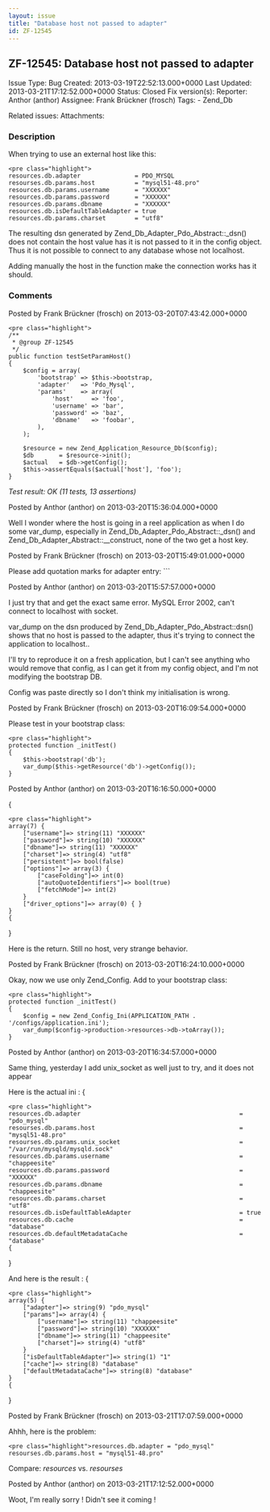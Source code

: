 ```yaml
---
layout: issue
title: "Database host not passed to adapter"
id: ZF-12545
---
```


ZF-12545: Database host not passed to adapter
---------------------------------------------

 Issue Type: Bug Created: 2013-03-19T22:52:13.000+0000 Last Updated: 2013-03-21T17:12:52.000+0000 Status: Closed Fix version(s): 
 Reporter:  Anthor (anthor)  Assignee:  Frank Brückner (frosch)  Tags: - Zend\_Db
 
 Related issues: 
 Attachments: 
### Description

When trying to use an external host like this:

 
    <pre class="highlight">
    resources.db.adapter               = PDO_MYSQL
    resourses.db.params.host           = "mysql51-48.pro"
    resources.db.params.username       = "XXXXXX"
    resources.db.params.password       = "XXXXXX"
    resources.db.params.dbname         = "XXXXXX"
    resources.db.isDefaultTableAdapter = true
    resources.db.params.charset        = "utf8"


The resulting dsn generated by Zend\_Db\_Adapter\_Pdo\_Abstract::\_dsn() does not contain the host value has it is not passed to it in the config object. Thus it is not possible to connect to any database whose not localhost.

Adding manually the host in the function make the connection works has it should.

 

 

### Comments

Posted by Frank Brückner (frosch) on 2013-03-20T07:43:42.000+0000

 
    <pre class="highlight">
    /**
     * @group ZF-12545
     */
    public function testSetParamHost()
    {
        $config = array(
            'bootstrap' => $this->bootstrap,
            'adapter'   => 'Pdo_Mysql',
            'params'    => array(
                'host'     => 'foo',
                'username' => 'bar',
                'password' => 'baz',
                'dbname'   => 'foobar',
            ),
        );
    
        $resource = new Zend_Application_Resource_Db($config);
        $db       = $resource->init();
        $actual   = $db->getConfig();
        $this->assertEquals($actual['host'], 'foo');
    }


_Test result: OK (11 tests, 13 assertions)_

 

 

Posted by Anthor (anthor) on 2013-03-20T15:36:04.000+0000

Well I wonder where the host is going in a reel application as when I do some var\_dump, especially in Zend\_Db\_Adapter\_Pdo\_Abstract::\_dsn() and Zend\_Db\_Adapter\_Abstract::\_\_construct, none of the two get a host key.

 

 

Posted by Frank Brückner (frosch) on 2013-03-20T15:49:01.000+0000

Please add quotation marks for adapter entry: ```

 

 

Posted by Anthor (anthor) on 2013-03-20T15:57:57.000+0000

I just try that and get the exact same error. MySQL Error 2002, can't connect to localhost with socket.

var\_dump on the dsn produced by Zend\_Db\_Adapter\_Pdo\_Abstract::dsn() shows that no host is passed to the adapter, thus it's trying to connect the application to localhost..

I'll try to reproduce it on a fresh application, but I can't see anything who would remove that config, as I can get it from my config object, and I'm not modifying the bootstrap DB.

Config was paste directly so I don't think my initialisation is wrong.

 

 

Posted by Frank Brückner (frosch) on 2013-03-20T16:09:54.000+0000

Please test in your bootstrap class:

 
    <pre class="highlight">
    protected function _initTest()
    {
        $this->bootstrap('db');
        var_dump($this->getResource('db')->getConfig());
    }


 

 

Posted by Anthor (anthor) on 2013-03-20T16:16:50.000+0000

{

 
    <pre class="highlight">
    array(7) { 
        ["username"]=> string(11) "XXXXXX" 
        ["password"]=> string(10) "XXXXXX" 
        ["dbname"]=> string(11) "XXXXXX" 
        ["charset"]=> string(4) "utf8" 
        ["persistent"]=> bool(false) 
        ["options"]=> array(3) { 
            ["caseFolding"]=> int(0) 
            ["autoQuoteIdentifiers"]=> bool(true) 
            ["fetchMode"]=> int(2)
        } 
        ["driver_options"]=> array(0) { } 
    } 
    {

}

Here is the return. Still no host, very strange behavior.

 

 

Posted by Frank Brückner (frosch) on 2013-03-20T16:24:10.000+0000

Okay, now we use only Zend\_Config. Add to your bootstrap class:

 
    <pre class="highlight">
    protected function _initTest()
    {
        $config = new Zend_Config_Ini(APPLICATION_PATH . '/configs/application.ini');
        var_dump($config->production->resources->db->toArray());
    }


 

 

Posted by Anthor (anthor) on 2013-03-20T16:34:57.000+0000

Same thing, yesterday I add unix\_socket as well just to try, and it does not appear

Here is the actual ini : {

 
    <pre class="highlight">
    resources.db.adapter                                            = "pdo_mysql"
    resourses.db.params.host                                        = "mysql51-48.pro"
    resourses.db.params.unix_socket                                 = "/var/run/mysqld/mysqld.sock"
    resources.db.params.username                                    = "chappeesite"
    resources.db.params.password                                    = "XXXXXX"
    resources.db.params.dbname                                      = "chappeesite"
    resources.db.params.charset                                     = "utf8"
    resources.db.isDefaultTableAdapter                              = true
    resources.db.cache                                              = "database"
    resources.db.defaultMetadataCache                               = "database"
    {

}

And here is the result : {

 
    <pre class="highlight">
    array(5) { 
        ["adapter"]=> string(9) "pdo_mysql" 
        ["params"]=> array(4) { 
            ["username"]=> string(11) "chappeesite" 
            ["password"]=> string(10) "XXXXXX" 
            ["dbname"]=> string(11) "chappeesite" 
            ["charset"]=> string(4) "utf8" 
        } 
        ["isDefaultTableAdapter"]=> string(1) "1" 
        ["cache"]=> string(8) "database" 
        ["defaultMetadataCache"]=> string(8) "database"
    } 
    {

}

 

 

Posted by Frank Brückner (frosch) on 2013-03-21T17:07:59.000+0000

Ahhh, here is the problem:

 
    <pre class="highlight">resources.db.adapter = "pdo_mysql"
    resourses.db.params.host = "mysql51-48.pro"

Compare: _resources_ vs. _resourses_

 

 

Posted by Anthor (anthor) on 2013-03-21T17:12:52.000+0000

Woot, I'm really sorry ! Didn't see it coming !

 

 